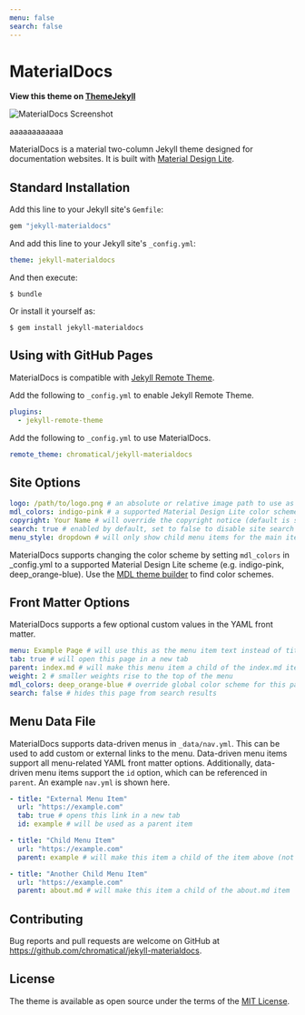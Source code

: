 ```yaml
---
menu: false
search: false
---
```

# MaterialDocs

**View this theme on [ThemeJekyll](https://themejekyll.github.io/theme/materialdocs/)**

![MaterialDocs Screenshot](screenshot.png)

aaaaaaaaaaaa

MaterialDocs is a material two-column Jekyll theme designed for documentation websites.  It is built with [Material Design Lite](https://getmdl.io).

## Standard Installation

Add this line to your Jekyll site's `Gemfile`:

```ruby
gem "jekyll-materialdocs"
```

And add this line to your Jekyll site's `_config.yml`:

```yaml
theme: jekyll-materialdocs
```

And then execute:

    $ bundle

Or install it yourself as:

    $ gem install jekyll-materialdocs

## Using with GitHub Pages

MaterialDocs is compatible with [Jekyll Remote Theme](https://github.com/benbalter/jekyll-remote-theme).

Add the following to `_config.yml` to enable Jekyll Remote Theme.

```yaml
plugins:
  - jekyll-remote-theme
```

Add the following to `_config.yml` to use MaterialDocs.

```yaml
remote_theme: chromatical/jekyll-materialdocs
```

## Site Options
```yaml
logo: /path/to/logo.png # an absolute or relative image path to use as the site logo
mdl_colors: indigo-pink # a supported Material Design Lite color scheme
copyright: Your Name # will override the copyright notice (default is site title)
search: true # enabled by default, set to false to disable site search
menu_style: dropdown # will only show child menu items for the main item selected
```
MaterialDocs supports changing the color scheme by setting `mdl_colors` in _config.yml to a supported Material Design Lite scheme (e.g. indigo-pink, deep_orange-blue).  Use the [MDL theme builder](https://getmdl.io/customize/index.html) to find color schemes.

## Front Matter Options

MaterialDocs supports a few optional custom values in the YAML front matter.
```yaml
menu: Example Page # will use this as the menu item text instead of title, set to false to remove from menu
tab: true # will open this page in a new tab
parent: index.md # will make this menu item a child of the index.md item
weight: 2 # smaller weights rise to the top of the menu
mdl_colors: deep_orange-blue # override global color scheme for this page
search: false # hides this page from search results
```

## Menu Data File

MaterialDocs supports data-driven menus in `_data/nav.yml`.  This can be used to add custom or external links to the menu.  Data-driven menu items support all menu-related YAML front matter options.  Additionally, data-driven menu items support the `id` option, which can be referenced in `parent`.  An example `nav.yml` is shown here.

```yaml
- title: "External Menu Item"
  url: "https://example.com"
  tab: true # opens this link in a new tab
  id: example # will be used as a parent item

- title: "Child Menu Item"
  url: "https://example.com"
  parent: example # will make this item a child of the item above (not displayed when menu_style is set to 'dropdown')

- title: "Another Child Menu Item"
  url: "https://example.com"
  parent: about.md # will make this item a child of the about.md item
```

## Contributing

Bug reports and pull requests are welcome on GitHub at https://github.com/chromatical/jekyll-materialdocs.

## License

The theme is available as open source under the terms of the [MIT License](https://opensource.org/licenses/MIT).
